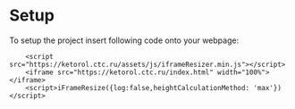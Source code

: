 # Setup
To setup the project insert following code onto your webpage:
```
    <script src="https://ketorol.ctc.ru/assets/js/iframeResizer.min.js"></script>
    <iframe src="https://ketorol.ctc.ru/index.html" width="100%"></iframe>
    <script>iFrameResize({log:false,heightCalculationMethod: 'max'})</script>
```
